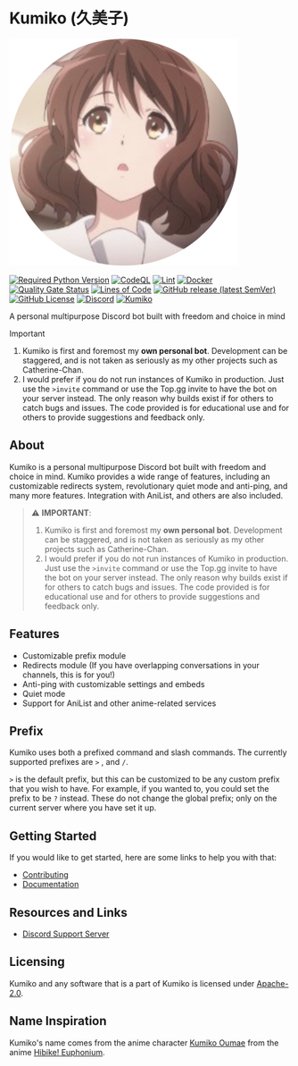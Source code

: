 # Kumiko (久美子)

<!-- <div align="center"> -->

![Kumiko](./assets/kumiko-resized-round.svg)

[![Required Python Version](https://img.shields.io/badge/Python-3.10%20|%203.11%20|%203.12%20|%203.13-blue?logo=python&logoColor=white)](https://github.com/No767/Kumiko/blob/main/pyproject.toml) [![CodeQL](https://github.com/No767/Kumiko/actions/workflows/codeql.yml/badge.svg)](https://github.com/No767/Kumiko/actions/workflows/codeql.yml) [![Lint](https://github.com/No767/Kumiko/actions/workflows/lint.yml/badge.svg)](https://github.com/No767/Kumiko/actions/workflows/lint.yml) [![Docker](https://github.com/No767/Kumiko/actions/workflows/docker.yml/badge.svg)](https://github.com/No767/Kumiko/actions/workflows/docker.yml) [![Quality Gate Status](https://sonarcloud.io/api/project_badges/measure?project=No767_Kumiko&metric=alert_status)](https://sonarcloud.io/summary/new_code?id=No767_Kumiko) [![Lines of Code](https://sonarcloud.io/api/project_badges/measure?project=No767_Kumiko&metric=ncloc)](https://sonarcloud.io/summary/new_code?id=No767_Kumiko) [![GitHub release (latest SemVer)](https://img.shields.io/github/v/release/No767/Kumiko?label=Release&logo=github&sort=semver)](https://github.com/No767/Kumiko/releases) [![GitHub License](https://img.shields.io/github/license/No767/Kumiko?label=License&logo=github)](https://github.com/No767/Kumiko/blob/main/LICENSE) [![Discord](https://img.shields.io/discord/1145897416160194590?logo=discord&logoColor=white&label=Discord&color=%235865F2)](https://discord.gg/ns3e74frqn) [![Kumiko](https://img.shields.io/badge/Kumiko-Oumae-white)](https://hibike-euphonium.fandom.com/wiki/Kumiko_Oumae)

A personal multipurpose Discord bot built with freedom and choice in mind

<!-- </div> -->

> [!IMPORTANT]
>
> 1. Kumiko is first and foremost my **own personal bot**. Development can be staggered, and is not taken as seriously as my other projects such as Catherine-Chan.
> 2. I would prefer if you do not run instances of Kumiko in production. Just use the `>invite` command or use the Top.gg invite to have the bot on your server instead. The only reason why builds exist if for others to catch bugs and issues. The code provided is for educational use and for others to provide suggestions and feedback only.

## About

Kumiko is a personal multipurpose Discord bot built with freedom and choice in mind. Kumiko provides a wide range of features, including an customizable redirects system, revolutionary quiet mode and anti-ping, and many more features. Integration with AniList, and others are also included.

> ⚠️ **IMPORTANT**:
>
> 1. Kumiko is first and foremost my **own personal bot**. Development can be staggered, and is not taken as seriously as my other projects such as Catherine-Chan.
> 2. I would prefer if you do not run instances of Kumiko in production. Just use the `>invite` command or use the Top.gg invite to have the bot on your server instead. The only reason why builds exist if for others to catch bugs and issues. The code provided is for educational use and for others to provide suggestions and feedback only.

## Features

- Customizable prefix module
- Redirects module (If you have overlapping conversations in your channels, this is for you!)
- Anti-ping with customizable settings and embeds
- Quiet mode
- Support for AniList and other anime-related services

## Prefix

Kumiko uses both a prefixed command and slash commands. The currently supported prefixes are `>` , and `/`.

`>` is the default prefix, but this can be customized to be any custom prefix that you wish to have. For example, if you wanted to, you could set the prefix to be `?` instead. These do not change the global prefix; only on the current server where you have set it up.

## Getting Started

If you would like to get started, here are some links to help you with that:

- [Contributing](.github/CONTRIBUTING.md)
- [Documentation](https://kumiko.readthedocs.io/en/latest)

## Resources and Links

- [Discord Support Server](https://discord.gg/ns3e74frqn)

## Licensing

Kumiko and any software that is a part of Kumiko is licensed under [Apache-2.0](LICENSE).

## Name Inspiration

Kumiko's name comes from the anime character [Kumiko Oumae](https://hibike-euphonium.fandom.com/wiki/Kumiko_Oumae) from the anime [Hibike! Euphonium](https://anilist.co/anime/20912/Hibike-Euphonium/).
